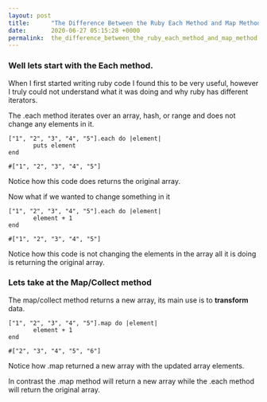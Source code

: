```yaml
---
layout: post
title:      "The Difference Between the Ruby Each Method and Map Method"
date:       2020-06-27 05:15:28 +0000
permalink:  the_difference_between_the_ruby_each_method_and_map_method
---
```



### Well lets start with the Each method. 

When I first started writing ruby code I found this to be very useful, however I truly could not understand what it was doing and why ruby has different iterators.

The .each method iterates over an array, hash, or range and does not change any elements in it.

```
["1", "2", "3", "4", "5"].each do |element|
       puts element
end

#["1", "2", "3", "4", "5"]
```

Notice how this code does returns the original array.

Now what if we wanted to change something in it

```
["1", "2", "3", "4", "5"].each do |element|
       element + 1
end

#["1", "2", "3", "4", "5"]
```

Notice how this code is not changing the elements in the array all it is doing is returning the original array.

### Lets take at the Map/Collect method

The map/collect method returns a new array, its main use is to **transform** data.

```
["1", "2", "3", "4", "5"].map do |element|
       element + 1
end

#["2", "3", "4", "5", "6"]
```

Notice how .map returned a new array with the updated array elements.

In contrast the .map method will return a new array while the .each method will return the original array.





